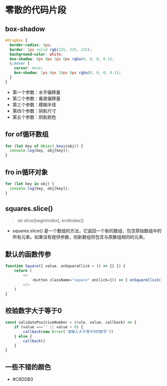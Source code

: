 # 零散的代码片段

## box-shadow

```css
#dragbox {
  border-radius: 8px;
  border: 1px solid rgb(225, 225, 225);
  background-color: white;
  box-shadow: 0px 0px 2px 0px rgba(0, 0, 0, 0.1);
  &:hover {
    cursor: move;
    box-shadow: 1px 6px 10px 0px rgba(0, 0, 0, 0.1);
  }
}
```

- 第一个参数：水平偏移量
- 第二个参数：垂直偏移量
- 第三个参数：模糊半径
- 第四个参数：阴影尺寸
- 第五个参数：阴影颜色

## for of循环数组

```js
for (let key of Object.keys(obj)) {
  console.log(key, obj[key]);
}
```

## fro in循环对象

```js
for (let key in obj) {
  console.log(key, obj[key]);
}
```

## squares.slice()
>
> str.slice(beginIndex[, endIndex])

- squares.slice() 是一个数组的方法，它返回一个新的数组，包含原始数组中的所有元素。如果没有提供参数，则新数组将包含与原数组相同的元素。

## 默认的函数传参

```js
function Square({ value, onSquareClick = () => {} }) {
    return (
        <>
            <button className="square" onClick={() => { onSquareClick(1) }}>{value}</button>
        </>
    )
}
```
## 校验数字大于等于0

```js
const validatePositiveNumber = (rule, value, callback) => {
    if (value ==='' || value < 0) {
        callback(new Error('请输入大于等于0的数字'))
    } else {
        callback()
    }
}
```

## 一些不错的颜色
- #C6DDB3
